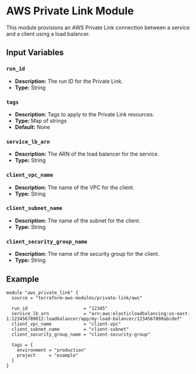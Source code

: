 # AWS Private Link Module

This module provisions an AWS Private Link connection between a service and a client using a load balancer.

## Input Variables

### `run_id`

- **Description:** The run ID for the Private Link.
- **Type:** String

### `tags`

- **Description:** Tags to apply to the Private Link resources.
- **Type:** Map of strings
- **Default:** None

### `service_lb_arn`

- **Description:** The ARN of the load balancer for the service.
- **Type:** String

### `client_vpc_name`

- **Description:** The name of the VPC for the client.
- **Type:** String

### `client_subnet_name`

- **Description:** The name of the subnet for the client.
- **Type:** String

### `client_security_group_name`

- **Description:** The name of the security group for the client.
- **Type:** String

## Example

```hcl
module "aws_private_link" {
  source = "terraform-aws-modules/private-link/aws"

  run_id                     = "12345"
  service_lb_arn             = "arn:aws:elasticloadbalancing:us-east-1:123456789012:loadbalancer/app/my-load-balancer/1234567890abcdef"
  client_vpc_name            = "client-vpc"
  client_subnet_name         = "client-subnet"
  client_security_group_name = "client-security-group"

  tags = {
    environment = "production"
    project     = "example"
  }
}
```